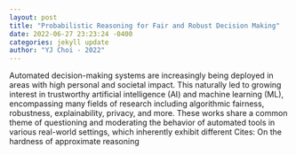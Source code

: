 ```yaml
--- 
layout: post 
title: "Probabilistic Reasoning for Fair and Robust Decision Making" 
date: 2022-06-27 23:23:24 -0400 
categories: jekyll update 
author: "YJ Choi - 2022" 
--- 
```

Automated decision-making systems are increasingly being deployed in areas with high personal and societal impact. This naturally led to growing interest in trustworthy artificial intelligence (AI) and machine learning (ML), encompassing many fields of research including algorithmic fairness, robustness, explainability, privacy, and more. These works share a common theme of questioning and moderating the behavior of automated tools in various real-world settings, which inherently exhibit different Cites: On the hardness of approximate reasoning